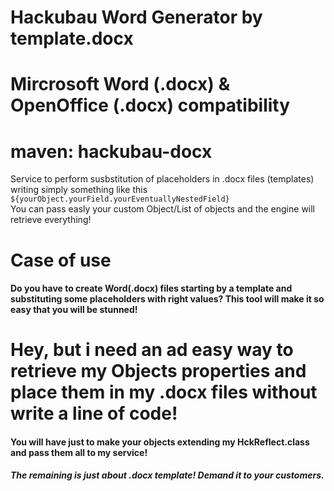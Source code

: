 # Hackubau Word Generator by template.docx 
# Mircrosoft Word (.docx) & OpenOffice (.docx) compatibility
# maven: hackubau-docx
Service to perform susbstitution of placeholders in .docx files (templates) writing simply something like this
<code> ${yourObject.yourField.yourEventuallyNestedField} </code>
<br>You can pass easly your custom Object/List of objects and the engine will retrieve everything!


<h1 class="lead">Case of use</h1>

<h4 class="lead">Do you have to create Word(.docx) files starting by a template and substituting some placeholders with right values?
This tool will make it so easy that you will be stunned! </h4>

<h1 class="lead">Hey, but i need an ad easy way to retrieve my Objects properties and place them in my .docx files without write a line of code!</h1>

<h4 class="lead">You will have just to make your objects extending my HckReflect.class and pass them all to my service!</h4>
<h5 class="lead">The remaining is just about .docx template! Demand it to your customers.</h5>

